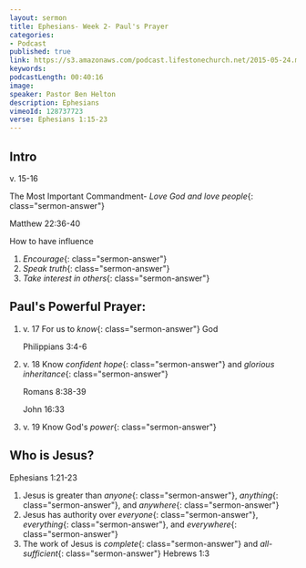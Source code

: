 ```yaml
---
layout: sermon
title: Ephesians- Week 2- Paul's Prayer
categories:
- Podcast
published: true
link: https://s3.amazonaws.com/podcast.lifestonechurch.net/2015-05-24.mp3
keywords:
podcastLength: 00:40:16
image:
speaker: Pastor Ben Helton
description: Ephesians
vimeoId: 128737723
verse: Ephesians 1:15-23
---
```


## Intro

v. 15-16

The Most Important Commandment- *Love God and love people*{: class="sermon-answer"}

Matthew 22:36-40

How to have influence

1. *Encourage*{: class="sermon-answer"}
1. *Speak truth*{: class="sermon-answer"}
1. *Take interest in others*{: class="sermon-answer"}

## Paul's Powerful Prayer:

1. v. 17 For us to *know*{: class="sermon-answer"} God

    Philippians 3:4-6

1. v. 18 Know *confident hope*{: class="sermon-answer"} and *glorious inheritance*{: class="sermon-answer"}

    Romans 8:38-39

    John 16:33

1. v. 19 Know God's *power*{: class="sermon-answer"}

## Who is Jesus?

Ephesians 1:21-23

1. Jesus is greater than *anyone*{: class="sermon-answer"}, *anything*{: class="sermon-answer"}, and *anywhere*{: class="sermon-answer"}
1. Jesus has authority over *everyone*{: class="sermon-answer"}, *everything*{: class="sermon-answer"}, and *everywhere*{: class="sermon-answer"}
1. The work of Jesus is *complete*{: class="sermon-answer"} and *all-sufficient*{: class="sermon-answer"}
  Hebrews 1:3
